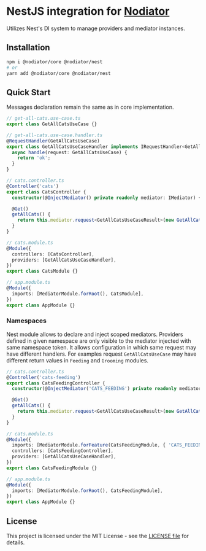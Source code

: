 # NestJS integration for [Nodiator](https://github.com/Matii96/nodiator)

Utilizes Nest's DI system to manage providers and mediator instances.

## Installation

```bash
npm i @nodiator/core @nodiator/nest
# or
yarn add @nodiator/core @nodiator/nest
```

## Quick Start

Messages declaration remain the same as in core implementation.

```ts
// get-all-cats.use-case.ts
export class GetAllCatsUseCase {}

// get-all-cats.use-case.handler.ts
@RequestHandler(GetAllCatsUseCase)
export class GetAllCatsUseCaseHandler implements IRequestHandler<GetAllCatsUseCase, GetAllCatsUseCaseResult> {
  async handle(request: GetAllCatsUseCase) {
    return 'ok';
  }
}
```

```ts
// cats.controller.ts
@Controller('cats')
export class CatsController {
  constructor(@InjectMediator() private readonly mediator: IMediator) {}

  @Get()
  getAllCats() {
    return this.mediator.request<GetAllCatsUseCaseResult>(new GetAllCatsUseCase());
  }
}

// cats.module.ts
@Module({
  controllers: [CatsController],
  providers: [GetAllCatsUseCaseHandler],
})
export class CatsModule {}

// app.module.ts
@Module({
  imports: [MediatorModule.forRoot(), CatsModule],
})
export class AppModule {}
```

### Namespaces

Nest module allows to declare and inject scoped mediators. Providers defined in given namespace are only visible to the mediator injected with same namespace token. It allows configuration in which same request may have different handlers. For examples request `GetAllCatsUseCase` may have different return values in `Feeding` and `Grooming` modules.

```ts
// cats.controller.ts
@Controller('cats-feeding')
export class CatsFeedingController {
  constructor(@InjectMediator('CATS_FEEDING') private readonly mediator: IMediator) {}

  @Get()
  getAllCats() {
    return this.mediator.request<GetAllCatsUseCaseResult>(new GetAllCatsUseCase());
  }
}

// cats.module.ts
@Module({
  imports: [MediatorModule.forFeature(CatsFeedingModule, { 'CATS_FEEDING' })],
  controllers: [CatsFeedingController],
  providers: [GetAllCatsUseCaseHandler],
})
export class CatsFeedingModule {}

// app.module.ts
@Module({
  imports: [MediatorModule.forRoot(), CatsFeedingModule],
})
export class AppModule {}
```

## License

This project is licensed under the MIT License - see the [LICENSE file](https://github.com/Matii96/nodiator/tree/main/LICENSE) for details.
